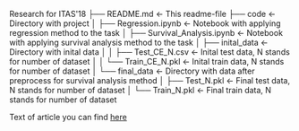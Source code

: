 Research for ITAS'18
├── README.md                        <- This readme-file
├── code                             <- Directory with project
│   ├── Regression.ipynb             <- Notebook with applying regression method to the task
│   ├── Survival_Analysis.ipynb      <- Notebook with applying survival analysis method to the task
│   ├── inital_data                  <- Directory with inital data
│   │   ├── Test_CE_N.csv            <- Inital test data, N stands for number of dataset
│   │   └── Train_CE_N.pkl           <- Inital train data, N stands for number of dataset
│   └── final_data                   <- Directory with data after preprocess for survival analysis method
│       ├── Test_N.pkl               <- Final test data, N stands for number of dataset
│       └── Train_N.pkl              <- Final train data, N stands for number of dataset


Text of article you can find [here](http://itas2018.iitp.ru/media/papers/1570484054.pdf)